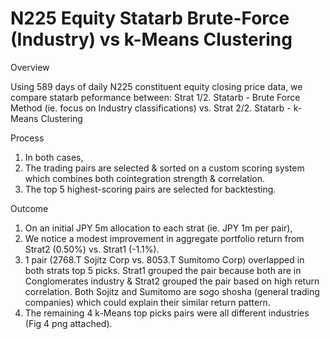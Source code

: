 # N225 Equity Statarb Brute-Force (Industry) vs k-Means Clustering
Overview

Using 589 days of daily N225 constituent equity closing price data, we compare statarb peformance between: 
Strat 1/2. Statarb - Brute Force Method (ie. focus on Industry classifications) vs.
Strat 2/2. Statarb - k-Means Clustering

Process
1. In both cases,
2. The trading pairs are selected & sorted on a custom scoring system which combines both cointegration strength & correlation.
3. The top 5 highest-scoring pairs are selected for backtesting.

Outcome 
1. On an initial JPY 5m allocation to each strat (ie. JPY 1m per pair),
2. We notice a modest improvement in aggregate portfolio return from Strat2 (0.50%) vs. Strat1 (-1.1%).
3. 1 pair (2768.T Sojitz Corp vs. 8053.T Sumitomo Corp) overlapped in both strats top 5 picks. Strat1 grouped the pair because both are in Conglomerates industry & Strat2 grouped the pair based on high return correlation. Both Sojitz and Sumitomo are sogo shosha (general trading companies) which could explain their similar return pattern.
4. The remaining 4 k-Means top picks pairs were all different industries (Fig 4 png attached).
 
